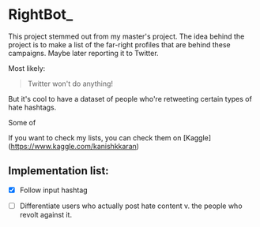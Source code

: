 # RightBot_

This project stemmed out from my master's project. The idea behind the project is to make a list of the far-right profiles that are behind these campaigns. Maybe later reporting it to Twitter. 

Most likely:
> Twitter won't do anything!

But it's cool to have a dataset of people who're retweeting certain types of hate hashtags. 


Some of 

If you want to check my lists, you can check them on [Kaggle] (https://www.kaggle.com/kanishkkaran)


## Implementation list:

- [x] Follow input hashtag
- [ ] Differentiate users who actually post hate content v. the people who revolt against it. 





